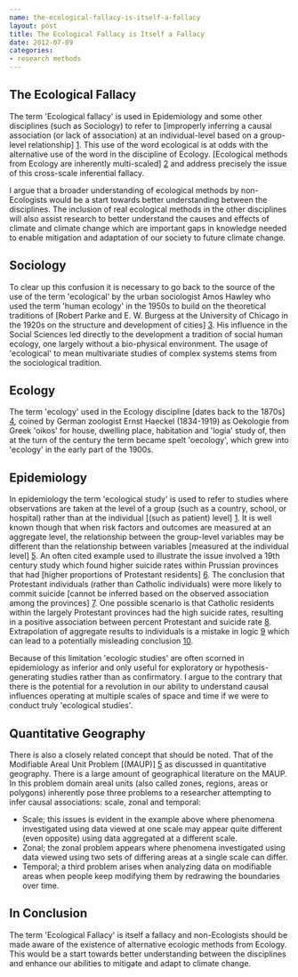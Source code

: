 ```yaml
--- 
name: the-ecological-fallacy-is-itself-a-fallacy
layout: post
title: The Ecological Fallacy is Itself a Fallacy
date: 2012-07-09
categories: 
- research methods
---
```


The Ecological Fallacy
----

The term 'Ecological fallacy' is used in Epidemiology and some other disciplines (such as Sociology) to refer to [improperly inferring a causal association (or lack of association) at an individual-level based on a group-level relationship] [1]. This use of the word ecological is at odds with the alternative use of the word in the discipline of Ecology.  [Ecological methods from Ecology are inherently multi-scaled] [2] and address precisely the issue of this cross-scale inferential fallacy.  

I argue that a broader understanding of ecological methods by non-Ecologists would be a start towards better understanding between the disciplines.  The inclusion of real ecological methods in the other disciplines will also assist research to better understand the causes and effects of climate and climate change which are important gaps in knowledge needed to enable mitigation and adaptation of our society to future climate change.  

Sociology
----

To clear up this confusion it is necessary to go back to the source of the use of the term 'ecological' by the urban sociologist Amos Hawley who used the term 'human ecology' in the 1950s to build on the theoretical traditions of [Robert Parke and E. W. Burgess at the University of Chicago in the 1920s on the structure and development of cities] [3]. His influence in the Social Sciences led directly to the development a tradition of social human ecology, one largely without a bio-physical environment.  The usage of 'ecological' to mean multivariate studies of complex systems stems from the sociological tradition.

Ecology
----

The term 'ecology' used in the Ecology discipline [dates back to the 1870s] [4], coined by German zoologist Ernst Haeckel (1834-1919) as Oekologie from Greek 'oikos' for house, dwelling place, habitation and 'logia' study of, then at the turn of the century the term became spelt 'oecology', which grew into 'ecology' in the early part of the 1900s.  

Epidemiology
----

In epidemiology the term 'ecological study' is used to refer to studies where observations are taken at the level of a group (such as a country, school, or hospital) rather than at the individual [(such as patient) level] [1].  It is well known though that when risk factors and outcomes are measured at an aggregate level, the relationship between the group-level variables may be different than the relationship between variables [measured at the individual level] [5]. An often cited example used to illustrate the issue involved a 19th century study which found higher suicide rates within Prussian provinces that had [higher proportions of Protestant residents] [6]. The conclusion that Protestant individuals (rather than Catholic individuals) were more likely to commit suicide [cannot be inferred based on the observed association among the provinces] [7]. One possible scenario is that Catholic residents within the largely Protestant provinces had the high suicide rates, resulting in a positive association between percent Protestant and suicide rate [8]. Extrapolation of aggregate results to individuals is a mistake in logic [9] which can lead to a potentially misleading conclusion [10]. 

Because of this limitation 'ecologic studies' are often scorned in epidemiology as inferior and only useful for exploratory or hypothesis-generating studies rather than as confirmatory.  I argue to the contrary that there is the potential for a revolution in our ability to understand causal influences operating at multiple scales of space and time if we were to conduct truly 'ecological studies'.  

Quantitative Geography
----

There is also a closely related concept that should be noted.  That of the Modifiable Areal Unit Problem [(MAUP)] [5] as discussed in quantitative geography.  There is a large amount of geographical literature on the MAUP.  In this problem domain areal units (also called zones, regions, areas or polygons) inherently pose three problems to a researcher attempting to infer causal associations: scale, zonal and temporal:

* Scale; this issues is evident in the example above where phenomena investigated using data viewed at one scale may appear quite different (even opposite) using data aggregated at a different scale.
* Zonal; the zonal problem appears where phenomena investigated using data viewed using two sets of differing areas at a single scale can differ.
* Temporal; a third problem arises when analyzing data on modifiable areas when people keep modifying them by redrawing the boundaries over time.  

In Conclusion
----
The term 'Ecological Fallacy' is itself a fallacy and non-Ecologists should be made aware of the existence of alternative ecologic methods from Ecology.  This would be a start towards better understanding between the disciplines and enhance our abilities to mitigate and adapt to climate change.


[1]: http://www.springer.com/medicine/book/978-1-4419-1004-2 "Marc Gellman, J. Rick Turner. Encyclopedia of Behavioral Medicine Springer, 2012."
[2]: http://cup.columbia.edu/book/978-0-231-06919-9/toward-a-unified-ecology "Timothy F. H. Allen, Thomas W. Hoekstra. Toward a unified ecology. Columbia University Press, 1993."
[3]: http://books.google.com.au/books?id=PCBWr5UySs8C&dq=Meade%20and%20Earickson%202000%20medical%20geography&source=gbs_book_other_versions "Melinda S. Meade, Robert J. Earickson Medical Geography. Guilford Press 2005."
[4]: http://en.wikipedia.org/wiki/Ecology "Wikipedia"
[5]: http://en.wikipedia.org/wiki/Modifiable_areal_unit_problem "Openshaw, S. (1984). The Modifiable Areal Unit Problem. Norwich: Geo Books. ISBN 0-86094-134-5." 
[6]: http://books.google.com.au/books?hl=en&lr=&id=v23YleX1UskC&oi=fnd&pg=PA9&dq=durkheim&ots=sXTEH3naVk&sig=ycS5kkxwSUA_gA84ts3iXrYNStI#v=onepage&q&f=false "Durkheim, E. (1951). Suicide: A study in sociology (Spaulding & Simpson, trans.). Glencoe, IL: Free Press.(Original Work Published 1897)." 
[7]: http://www.ncbi.nlm.nih.gov/pubmed/7137430 "Morgenstern, H. (1982). Uses of ecologic analysis in epidemiologic research. American Journal of Public Health, 72(12)"
[8]: http://ije.oxfordjournals.org/content/early/2011/05/24/ije.dyr081.full "Robinson, W.S. (1950). Ecological Correlations and the Behavior of Individuals. American Sociological Review (American Sociological Review, Vol. 15, No. 3) 15 (3): 351???357."
[9]: http://ije.oxfordjournals.org/content/early/2011/05/24/ije.dyr081.full "Robinson, W. S. (2009). Ecological correlations and the behavior of individuals. International Journal of Epidemiology, 38(2)"
[10]: http://ije.oxfordjournals.org/content/early/2011/05/24/ije.dyr081.full "Grotenhuis, Manfred, Rob Eisinga, and SV Subramanian. Robinson's Ecological Correlations and the Behavior of Individuals: methodological corrections. International journal of epidemiology 40, no. 4 2011: 1123-5."

